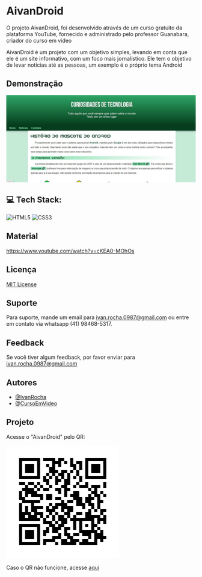 # AivanDroid

O projeto AivanDroid, foi desenvolvido através de um curso gratuito da plataforma YouTube, fornecido e administrado pelo professor Guanabara, criador do curso em video

AivanDroid é um projeto com um objetivo simples, levando em conta que ele é um site informativo, com um foco mais jornalístico. Ele tem o objetivo de levar notícias até as pessoas, um exemplo é o próprio tema Android

## Demonstração

![App Screenshot](./image/capa.jpg)


## 💻 Tech Stack:
 ![HTML5](https://img.shields.io/badge/html5-%23E34F26.svg?style=flat&logo=html5&logoColor=white) 
 ![CSS3](https://img.shields.io/badge/css3-%231572B6.svg?style=flat&logo=css3&logoColor=white) 

## Material

https://www.youtube.com/watch?v=cKEA0-MOhOs

## Licença

[MIT License](https://choosealicense.com/licenses/mit/)

## Suporte

Para suporte, mande um email para ivan.rocha.0987@gmail.com ou entre em contato via whatsapp (41) 98468-5317.

## Feedback

Se você tiver algum feedback, por favor enviar para ivan.rocha.0987@gmail.com

## Autores

- [@IvanRocha](https://www.github.com/ivanrocha10)
- [@CursoEmVideo](https://github.com/gustavoguanabara)

## Projeto

<p>
  Acesse o "AivanDroid" pelo QR:
</p>
  <img src="./image/qrcode.png/" alt="qrcode" class="capa">

Caso o QR não funcione, acesse <a href="https://ivanrocha10.github.io/AivanDroid/">aqui</a>